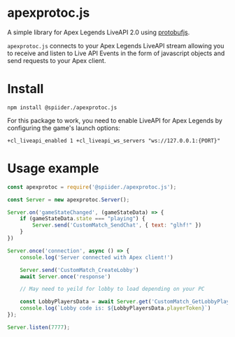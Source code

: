 # apexprotoc.js
A simple library for Apex Legends LiveAPI 2.0 using [protobufjs](https://www.npmjs.com/package/protobufjs).

`apexprotoc.js` connects to your Apex Legends LiveAPI stream allowing you to receive and listen to Live API Events in the form of javascript objects and send requests to your Apex client.


# Install
```
npm install @spiider./apexprotoc.js
```

For this package to work, you need to enable LiveAPI for Apex Legends by configuring the game's launch options:

```
+cl_liveapi_enabled 1 +cl_liveapi_ws_servers "ws://127.0.0.1:{PORT}"
```

# Usage example

```js
const apexprotoc = require('@spiider./apexprotoc.js');

const Server = new apexprotoc.Server();

Server.on('gameStateChanged', (gameStateData) => {
    if (gameStateData.state === "playing") {
        Server.send('CustomMatch_SendChat', { text: "glhf!" })
    }
})

Server.once('connection', async () => {
    console.log('Server connected with Apex client!')

    Server.send('CustomMatch_CreateLobby')
    await Server.once('response')

    // May need to yeild for lobby to load depending on your PC

    const LobbyPlayersData = await Server.get('CustomMatch_GetLobbyPlayers')
    console.log(`Lobby code is: ${LobbyPlayersData.playerToken}`)
});

Server.listen(7777);
```